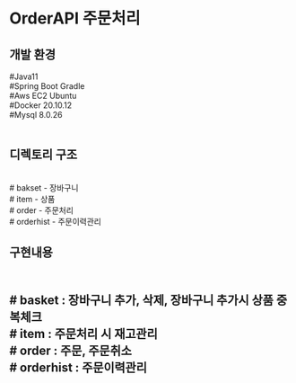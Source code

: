 # OrderAPI 주문처리
<h2> 개발 환경</h2>
#Java11<br>
#Spring Boot Gradle<br>
#Aws EC2 Ubuntu <br>
#Docker 20.10.12 <br>
#Mysql 8.0.26<br>
<br>

<h2>디렉토리 구조</h2> <br>
# bakset  - 장바구니  <br>
# item - 상품 <br>
# order - 주문처리 <br>
# orderhist - 주문이력관리 <br>

<h2> 구현내용 <h2> <br>
# basket : 장바구니 추가, 삭제, 장바구니 추가시 상품 중복체크 <br>
# item : 주문처리 시 재고관리 <br>
# order : 주문, 주문취소 <br>
# orderhist : 주문이력관리 <br>
  
